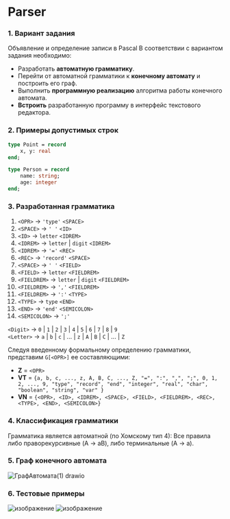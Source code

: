 # Parser

### 1. Вариант задания  
Объявление и определение записи в Pascal
В соответствии с вариантом задания необходимо:  
- Разработать **автоматную грамматику**.  
- Перейти от автоматной грамматики к **конечному автомату** и построить его граф.  
- Выполнить **программную реализацию** алгоритма работы конечного автомата.  
- **Встроить** разработанную программу в интерфейс текстового редактора.

### 2. Примеры допустимых строк
```pascal
type Point = record
    x, y: real
end;

type Person = record
    name: string;
    age: integer
end;
```

### 3. Разработанная грамматика 
1) `<OPR>` → `'type'` `<SPACE>`
2) `<SPACE>` → `' '` `<ID>`
3) `<ID>` → `letter` `<IDREM>`
4) `<IDREM>` → `letter` | `digit` `<IDREM>`
5) `<IDREM>` → `'='` `<REC>`
6) `<REC>` → `'record'` `<SPACE>`
7) `<SPACE>` → `' '` `<FIELD>`
8) `<FIELD>` → `letter` `<FIELDREM>`
9) `<FIELDREM>` → `letter` | `digit` `<FIELDREM>`
10) `<FIELDREM>` → `','` `<FIELDREM>`
11) `<FIELDREM>` → `':'` `<TYPE>`
12) `<TYPE>` → `type` `<END>`
13) `<END>` → `'end'` `<SEMICOLON>`
14) `<SEMICOLON>` → `';'`

`<Digit>` → `0` | `1` | `2` | `3` | `4` | `5` | `6` | `7` | `8` | `9`  
`<Letter>` → `a` | `b` | `c` | ... | `z` | `A` | `B` | `C` | ... | `Z`  

Следуя введенному формальному определению грамматики, представим `G[<OPR>]` ее составляющими:  
- **Z** = `<OPR>`  
- **VT** = `{a, b, c, ..., z, A, B, C, ..., Z, "=", ":", ",", ";", 0, 1, 2, ..., 9, "type", "record", "end", "integer", "real", "char", "boolean", "string", "var" }`  
- **VN** = `{<OPR>, <ID>, <IDREM>, <SPACE>, <FIELD>, <FIELDREM>, <REC>, <TYPE>, <END>, <SEMICOLON>}`  
 

### 4. Классификация грамматики  
Грамматика является автоматной (по Хомскому тип 4): Все правила либо праворекурсивные (A → aB), 
либо терминальные (A → a).

### 5. Граф конечного автомата
![ГрафАвтомата(1) drawio](https://github.com/user-attachments/assets/a495841d-8783-4557-b374-08c4085b44bf)


### 6. Тестовые примеры
![изображение](https://github.com/user-attachments/assets/399d5492-3f11-44c2-9d99-6fec0eaaf635)
![изображение](https://github.com/user-attachments/assets/8c045c99-5fcd-4bb8-9c78-9e3953ded0ec)


